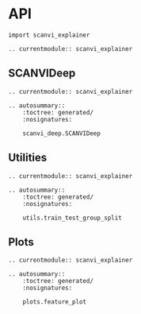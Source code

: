 # API

```
import scanvi_explainer
```

```{eval-rst}
.. currentmodule:: scanvi_explainer

```

## SCANVIDeep

```{eval-rst}
.. currentmodule:: scanvi_explainer
```

```{eval-rst}
.. autosummary::
    :toctree: generated/
    :nosignatures:

    scanvi_deep.SCANVIDeep
```

## Utilities

```{eval-rst}
.. currentmodule:: scanvi_explainer
```

```{eval-rst}
.. autosummary::
    :toctree: generated/
    :nosignatures:

    utils.train_test_group_split
```

## Plots

```{eval-rst}
.. currentmodule:: scanvi_explainer
```

```{eval-rst}
.. autosummary::
    :toctree: generated/
    :nosignatures:

    plots.feature_plot
```